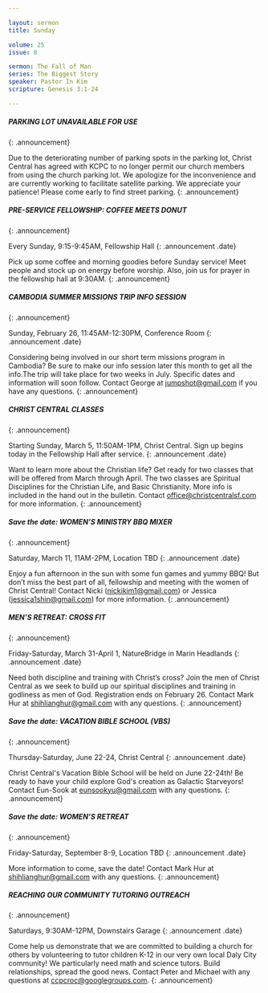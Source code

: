 ```yaml
---

layout: sermon
title: Sunday

volume: 25
issue: 8

sermon: The Fall of Man
series: The Biggest Story
speaker: Pastor In Kim
scripture: Genesis 3:1-24 

---
```


##### PARKING LOT UNAVAILABLE FOR USE
{: .announcement}

Due to the deteriorating number of parking spots in the parking lot, Christ Central has agreed with KCPC to no longer permit our church members from using the church parking lot. We apologize for the inconvenience and are currently working to facilitate satellite parking. We appreciate your patience! Please come early to find street parking. 
{: .announcement}

##### PRE-SERVICE FELLOWSHIP: COFFEE MEETS DONUT
{: .announcement}

Every Sunday, 9:15-9:45AM, Fellowship Hall
{: .announcement .date}

Pick up some coffee and morning goodies before Sunday service! Meet people and stock up on energy before worship. Also, join us for prayer in the fellowship hall at 9:30AM.
{: .announcement}

##### CAMBODIA SUMMER MISSIONS TRIP INFO SESSION
{: .announcement}

Sunday, February 26, 11:45AM-12:30PM, Conference Room
{: .announcement .date}

Considering being involved in our short term missions program in Cambodia? Be sure to make our info session later this month to get all the info.The trip will take place for two weeks in July. Specific dates and information will soon follow.  Contact George at jumpshot@gmail.com if you have any questions.
{: .announcement}

##### CHRIST CENTRAL CLASSES
{: .announcement}

Starting Sunday, March 5, 11:50AM-1PM, Christ Central. Sign up begins today in the Fellowship Hall after service. 
{: .announcement .date}

Want to learn more about the Christian life? Get ready for two classes that will be offered from March through April. The two classes are Spiritual Disciplines for the Christian Life, and Basic Christianity. More info is included in the hand out in the bulletin. Contact office@christcentralsf.com for more information. 
{: .announcement}

##### Save the date: WOMEN’S MINISTRY BBQ MIXER
{: .announcement}

Saturday, March 11, 11AM-2PM, Location TBD
{: .announcement .date}

Enjoy a fun afternoon in the sun with some fun games and yummy BBQ! But don’t miss the best part of all, fellowship and meeting with the women of Christ Central! Contact Nicki (nickikim1@gmail.com) or Jessica (jessica1shin@gmail.com) for more information.
{: .announcement}

##### MEN’S RETREAT: CROSS FIT
{: .announcement}

Friday-Saturday, March 31-April 1, NatureBridge in Marin Headlands
{: .announcement .date}

Need both discipline and training with Christ’s cross? Join the men of Christ Central as we seek to build up our spiritual disciplines and training in godliness as men of God. Registration ends on February 26. Contact Mark Hur at shihlianghur@gmail.com with any questions.
{: .announcement}

##### Save the date: VACATION BIBLE SCHOOL (VBS)
{: .announcement}

Thursday-Saturday, June 22-24, Christ Central
{: .announcement .date}

Christ Central's Vacation Bible School will be held on June 22-24th!  Be ready to have your child explore God's creation as Galactic Starveyors! Contact Eun-Sook at eunsookyu@gmail.com with any questions.
{: .announcement}

##### Save the date: WOMEN’S RETREAT
{: .announcement}

Friday-Saturday, September 8-9, Location TBD
{: .announcement .date}

More information to come, save the date! Contact Mark Hur at shihlianghur@gmail.com with any questions.
{: .announcement}

##### REACHING OUR COMMUNITY TUTORING OUTREACH
{: .announcement}

Saturdays, 9:30AM-12PM, Downstairs Garage
{: .announcement .date}

Come help us demonstrate that we are committed to building a church for others by volunteering to tutor children K-12 in our very own local Daly City community! We particularly need math and science tutors. Build relationships, spread the good news. Contact Peter and Michael with any questions at ccpcroc@googlegroups.com.
{: .announcement}